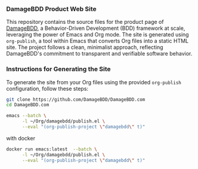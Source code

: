 ### DamageBDD Product Web Site

This repository contains the source files for the product page of [DamageBDD](https://damagebdd.com), a Behavior-Driven Development (BDD) framework at scale, leveraging the power of Emacs and Org mode. The site is generated using `org-publish`, a tool within Emacs that converts Org files into a static HTML site. The project follows a clean, minimalist approach, reflecting DamageBDD's commitment to transparent and verifiable software behavior.

### Instructions for Generating the Site


To generate the site from your Org files using the provided `org-publish` configuration, follow these steps:

```bash
git clone https://github.com/DamageBDD/DamageBDD.com
cd DamageBDD.com
```
  
```bash
emacs --batch \
      -l ~/Org/damagebdd/publish.el \
      --eval "(org-publish-project \"damagebdd\" t)"
```

with docker 

```bash
docker run emacs:latest  --batch \
      -l ~/Org/damagebdd/publish.el \
      --eval "(org-publish-project \"damagebdd\" t)"
```
